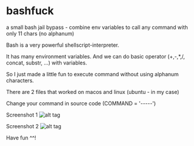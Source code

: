 # bashfuck
a small bash jail bypass - combine env variables to call any command with only 11 chars (no alphanum)

Bash is a very powerful shellscript-interpreter.

It has many environment variables. And we can do basic operator (+,-,*,/, concat, substr, ...) with variables.

So I just made a little fun to execute command without using alphanum characters.

There are 2 files that worked on macos and linux (ubuntu - in my case)

Change your command in source code (COMMAND = '-----')

Screenshot 1
![alt tag](https://raw.githubusercontent.com/trichimtrich/bashfuck/master/sc_bf1.png)

Screenshot 2
![alt tag](https://raw.githubusercontent.com/trichimtrich/bashfuck/master/sc_bf2.png)

Have fun ^^!
